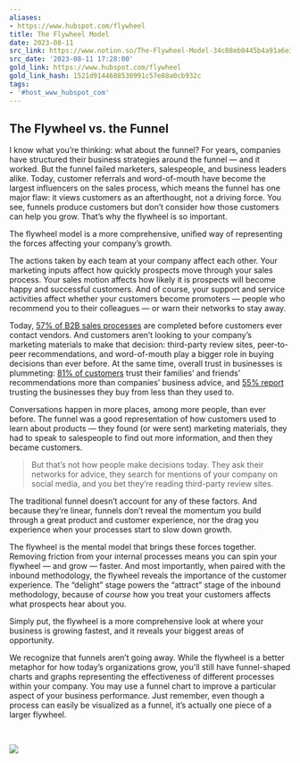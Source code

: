 ```yaml
---
aliases:
- https://www.hubspot.com/flywheel
title: The Flywheel Model
date: 2023-08-11
src_link: https://www.notion.so/The-Flywheel-Model-34c08eb0445b4a91a6e383c56af1a0fd
src_date: '2023-08-11 17:28:00'
gold_link: https://www.hubspot.com/flywheel
gold_link_hash: 1521d9144688530991c57e88a0cb932c
tags:
- '#host_www_hubspot_com'
---
```


The Flywheel vs. the Funnel
---------------------------


I know what you’re thinking: what about the funnel? For years, companies have structured their business strategies around the funnel — and it worked. But the funnel failed marketers, salespeople, and business leaders alike. Today, customer referrals and word-of-mouth have become the largest influencers on the sales process, which means the funnel has one major flaw: it views customers as an afterthought, not a driving force. You see, funnels produce customers but don’t consider how those customers can help you grow. That’s why the flywheel is so important.


The flywheel model is a more comprehensive, unified way of representing the forces affecting your company’s growth.


The actions taken by each team at your company affect each other. Your marketing inputs affect how quickly prospects move through your sales process. Your sales motion affects how likely it is prospects will become happy and successful customers. And of course, your support and service activities affect whether your customers become promoters — people who recommend you to their colleagues — or warn their networks to stay away.


Today, [57% of B2B sales processes](https://hbr.org/2015/03/making-the-consensus-sale) are completed before customers ever contact vendors. And customers aren’t looking to your company’s marketing materials to make that decision: third-party review sites, peer-to-peer recommendations, and word-of-mouth play a bigger role in buying decisions than ever before. At the same time, overall trust in businesses is plummeting: [81% of customers](https://research.hubspot.com/customer-acquisition-study) trust their families’ and friends’ recommendations more than companies’ business advice, and [55% report](https://research.hubspot.com/customer-acquisition-study) trusting the businesses they buy from less than they used to.


Conversations happen in more places, among more people, than ever before. The funnel was a good representation of how customers used to learn about products — they found (or were sent) marketing materials, they had to speak to salespeople to find out more information, and then they became customers.



> But that’s not how people make decisions today. They ask their networks for advice, they search for mentions of your company on social media, and you bet they’re reading third-party review sites.


The traditional funnel doesn’t account for any of these factors. And because they’re linear, funnels don’t reveal the momentum you build through a great product and customer experience, nor the drag you experience when your processes start to slow down growth.


The flywheel is the mental model that brings these forces together. Removing friction from your internal processes means you can spin your flywheel — and grow — faster. And most importantly, when paired with the inbound methodology, the flywheel reveals the importance of the customer experience. The “delight” stage powers the “attract” stage of the inbound methodology, because of *course* how you treat your customers affects what prospects hear about you.


Simply put, the flywheel is a more comprehensive look at where your business is growing fastest, and it reveals your biggest areas of opportunity.


We recognize that funnels aren’t going away. While the flywheel is a better metaphor for how today’s organizations grow, you'll still have funnel-shaped charts and graphs representing the effectiveness of different processes within your company. You may use a funnel chart to improve a particular aspect of your business performance. Just remember, even though a process can easily be visualized as a funnel, it’s actually one piece of a larger flywheel.





 

![](moz-extension://bb628f93-796f-44c9-8ce7-c755ef8ce268/static/sound.svg)